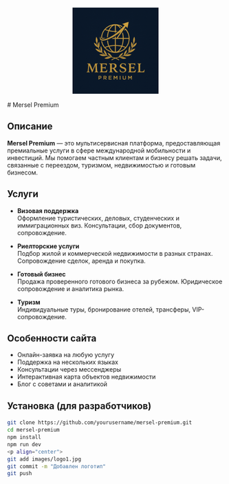 <p align="center">
  <img src="images/logo1.jpg" alt="Mersel Premium Logo" width="200"/>
</p>
# Mersel Premium

## Описание

**Mersel Premium** — это мультисервисная платформа, предоставляющая премиальные услуги в сфере международной мобильности и инвестиций. Мы помогаем частным клиентам и бизнесу решать задачи, связанные с переездом, туризмом, недвижимостью и готовым бизнесом.

## Услуги

- **Визовая поддержка**  
  Оформление туристических, деловых, студенческих и иммиграционных виз. Консультации, сбор документов, сопровождение.

- **Риелторские услуги**  
  Подбор жилой и коммерческой недвижимости в разных странах. Сопровождение сделок, аренда и покупка.

- **Готовый бизнес**  
  Продажа проверенного готового бизнеса за рубежом. Юридическое сопровождение и аналитика рынка.

- **Туризм**  
  Индивидуальные туры, бронирование отелей, трансферы, VIP-сопровождение.

## Особенности сайта

- Онлайн-заявка на любую услугу
- Поддержка на нескольких языках
- Консультации через мессенджеры
- Интерактивная карта объектов недвижимости
- Блог с советами и аналитикой

## Установка (для разработчиков)

```bash
git clone https://github.com/yourusername/mersel-premium.git
cd mersel-premium
npm install
npm run dev
<p align="center">
git add images/logo1.jpg
git commit -m "Добавлен логотип"
git push
